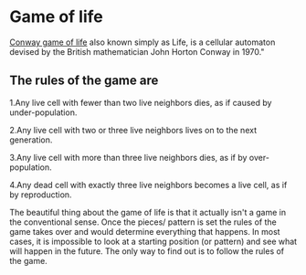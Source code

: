 # Game of life
[Conway game of life](https://en.wikipedia.org/wiki/Conway%27s_Game_of_Life) also known simply as Life, is a cellular automaton devised by the British mathematician John Horton Conway in 1970."

## The rules of the game are  
1.Any live cell with fewer than two live neighbors dies, as if caused by under-population. 

2.Any live cell with two or three live neighbors lives on to the next generation.

3.Any live cell with more than three live neighbors dies, as if by over-population.

4.Any dead cell with exactly three live neighbors becomes a live cell, as if by reproduction.

The beautiful thing about the game of life is that it actually isn't a game in the conventional sense. Once the pieces/ pattern is set the rules of the game takes over and would determine everything that happens.  In most cases, it is impossible to look at a starting position (or pattern) and see what will happen in the future. The only way to find out is to follow the rules of the game.

